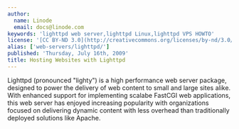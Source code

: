 ```yaml
---
author:
  name: Linode
  email: docs@linode.com
keywords: 'lighttpd web server,lighttpd Linux,lighttpd VPS HOWTO'
license: '[CC BY-ND 3.0](http://creativecommons.org/licenses/by-nd/3.0/us/)'
alias: ['web-servers/lighttpd/']
published: 'Thursday, July 16th, 2009'
title: Hosting Websites with Lighttpd
---
```


Lighttpd (pronounced "lighty") is a high performance web server package, designed to power the delivery of web content to small and large sites alike. With enhanced support for implementing scalabe FastCGI web applications, this web server has enjoyed increasing popularity with organizations focused on delivering dynamic content with less overhead than traditionally deployed solutions like Apache.

